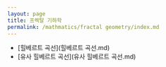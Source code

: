 ```yaml
---
layout: page
title: 프렉탈 기하학
permalink: /mathmatics/fractal geometry/index.md
---
```

- [힐베르트 곡선](힐베르트 곡선.md)
- [유사 힐베르트 곡선](유사 힐베르트 곡선.md)
